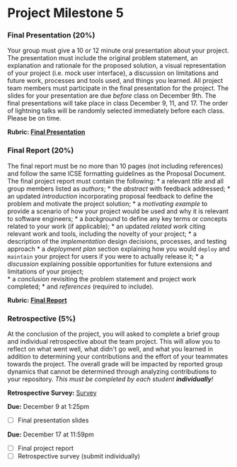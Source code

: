 # Project Milestone 5

### __Final Presentation__ (20%)

Your group must give a 10 or 12 minute oral presentation about your project. The presentation must include the original problem statement, an explanation and rationale for the proposed solution, a visual representation of your project (i.e. mock user interface), a discussion on limitations and future work, processes and tools used, and things you learned. All project team members must participate in the final presentation for the project. The slides for your presentation are due _before_ class on December 9th. The final presentations will take place in class December 9, 11, and 17. The order of lightning talks will be randomly selected immediately before each class. Please be on time.
  
 **Rubric: [Final Presentation](../resources/rubrics/project_final.pdf)**

### __Final Report__ (20%)
The final report must be no more than 10 pages (not including references) and follow the same ICSE formatting guidelines as the Proposal Document. The final project report must contain the following:
    * a relevant _title_ and all group members listed as _authors_;
    *  the _abstract_ with feedback addressed;
    *  an updated _introduction_ incorporating proposal feedback to define the problem and motivate the project solution;
    *  a _motivating example_ to provide a scenario of how your project would be used and why it is relevant to software engineers;
    *  a _background_ to define any key terms or concepts related to your work (if applicable);
    *  an updated _related work_ citing relevant work and tools, including the novelty of your project; 
    *  a description of the _implementation_ design decisions, processes, and testing approach
    *  a _deployment plan_ section explaining how you would `deploy` and `maintain` your project for users if you were to actually release it;
    *  a _discussion_ explaining possible opportunities for future extensions and limitations of your project;  
    *  a _conclusion_ revisiting the problem statement and project work completed;
    *  and _references_ (required to include).
    
**Rubric: [Final Report](../resources/rubrics/project_report.pdf)**

### __Retrospective__ (5%)
At the conclusion of the project, you will asked to complete a brief group and individual retrospective about the team project. This will allow you to reflect on what went well, what didn't go well, and what you learned in addition to determining your contributions and the effort of your teammates towards the project. The overall grade will be impacted by reported group dynamics that cannot be determined through analyzing contributions to your repository. _This must be completed by each student **individually**!_

**Retrospective Survey:** [Survey](https://docs.google.com/forms/d/e/1FAIpQLSeRIZ8a4OZ07oiL7FmmHpS1qfNMqECcpkZ0S0vbSezWjqRxJQ/viewform?usp=sf_link) 

**Due:** December 9 at 1:25pm
- [ ] Final presentation slides

**Due:** December 17 at 11:59pm
- [ ] Final project report
- [ ] Retrospective survey (submit individually)
